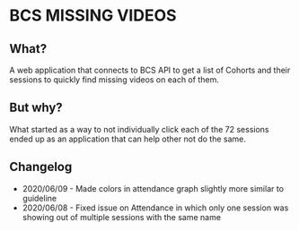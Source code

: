 # BCS MISSING VIDEOS

## What?

A web application that connects to BCS API to get a list of Cohorts and their sessions to quickly find missing videos on each of them. 

## But why?

What started as a way to not individually click each of the 72 sessions ended up as an application that can help other not do the same.

## Changelog

* 2020/06/09 - Made colors in attendance graph slightly more similar to guideline
* 2020/06/08 - Fixed issue on Attendance in which only one session was showing out of multiple sessions with the same name